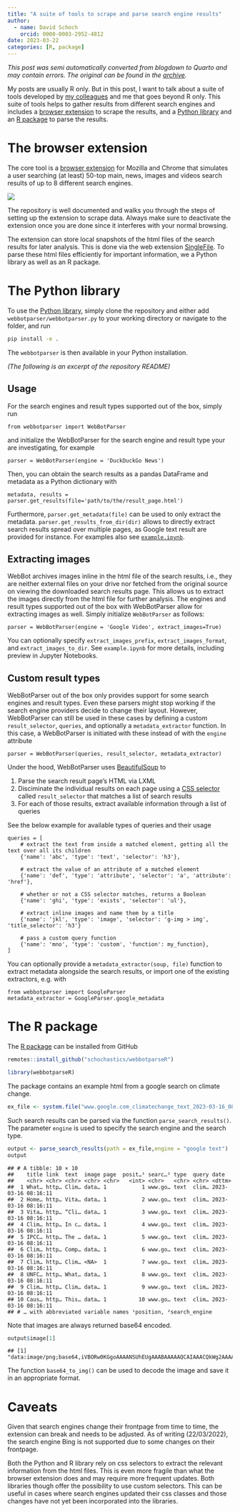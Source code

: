 ```yaml
---
title: "A suite of tools to scrape and parse search engine results"
author:
  - name: David Schoch
    orcid: 0000-0003-2952-4812
date: 2023-03-22
categories: [R, package]
---
```




*This post was semi automatically converted from blogdown to Quarto and may contain errors. The original can be found in the [archive](http://archive.schochastics.net/post/a-suite-of-tools-to-scrape-and-parse-search-engine-results/).*

My posts are usually R only. But in this post, I want to talk about a
suite of tools developed by [my
colleagues](https://www.gesis.org/en/institute/departments/computational-social-science)
and me that goes beyond R only. This suite of tools helps to gather
results from different search engines and includes a [browser
extension](https://github.com/gesiscss/WebBot) to scrape the results,
and a [Python library](https://github.com/gesiscss/WebBot-tutorials) and
an [R package](https://github.com/schochastics/webbotparseR) to parse
the results.

# The browser extension

The core tool is a [browser
extension](http://blog.schochastics.net/post/a-suite-of-tools-to-scrape-and-parse-search-engine-results/(https://github.com/gesiscss/WebBot))
for Mozilla and Chrome that simulates a user searching (at least) 50-top
main, news, images and videos search results of up to 8 different search
engines.

![](demo.webp)

The repository is well documented and walks you through the steps of
setting up the extension to scrape data. Always make sure to deactivate
the extension once you are done since it interferes with your normal
browsing.

The extension can store local snapshots of the html files of the search
results for later analysis. This is done via the web extension
[SingleFile](https://github.com/gildas-lormeau/SingleFile). To parse
these html files efficiently for important information, we a Python
library as well as an R package.

# The Python library

To use the [Python
library](https://github.com/gesiscss/WebBot-tutorials), simply clone the
repository and either add `webbotparser/webbotparser.py` to your working
directory or navigate to the folder, and run

``` bash
pip install -e .
```

The `webbotparser` is then available in your Python installation.

*(The following is an excerpt of the repository README)*

## Usage

For the search engines and result types supported out of the box, simply
run

``` hljs
from webbotparser import WebBotParser
```

and initialize the WebBotParser for the search engine and result type
your are investigating, for example

``` hljs
parser = WebBotParser(engine = 'DuckDuckGo News')
```

Then, you can obtain the search results as a pandas DataFrame and
metadata as a Python dictionary with

``` hljs
metadata, results = parser.get_results(file='path/to/the/result_page.html')
```

Furthermore, `parser.get_metadata(file)` can be used to only extract the
metadata. `parser.get_results_from_dir(dir)` allows to directly extract
search results spread over multiple pages, as Google text result are
provided for instance. For examples also see
[`example.ipynb`](https://github.com/gesiscss/WebBot-tutorials/blob/main/example.ipynb).

## Extracting images

WebBot archives images inline in the html file of the search results,
i.e., they are neither external files on your drive nor fetched from the
original source on viewing the downloaded search results page. This
allows us to extract the images directly from the html file for further
analysis. The engines and result types supported out of the box with
WebBotParser allow for extracting images as well. Simply initialize
`WebBotParser` as follows:

``` hljs
parser = WebBotParser(engine = 'Google Video', extract_images=True)
```

You can optionally specify `extract_images_prefix`,
`extract_images_format`, and `extract_images_to_dir`. See
`example.ipynb` for more details, including preview in Jupyter
Notebooks.

## Custom result types

WebBotParser out of the box only provides support for some search
engines and result types. Even these parsers might stop working if the
search engine providers decide to change their layout. However,
WebBotParser can still be used in these cases by defining a custom
`result_selector`, `queries`, and optionally a `metadata_extractor`
function. In this case, a WebBotParser is initiated with these instead
of with the `engine` attribute

``` hljs
parser = WebBotParser(queries, result_selector, metadata_extractor)
```

Under the hood, WebBotParser uses
[BeautifulSoup](https://beautiful-soup-4.readthedocs.io/en/latest/index.html)
to

1.  Parse the search result page’s HTML via LXML
2.  Disciminate the individual results on each page using a [CSS
    selector](https://beautiful-soup-4.readthedocs.io/en/latest/index.html#css-selectors)
    called `result_selector` that matches a list of search results
3.  For each of those results, extract available information through a
    list of queries

See the below example for available types of queries and their usage

``` hljs
queries = [
    # extract the text from inside a matched element, getting all the text over all its children
    {'name': 'abc', 'type': 'text', 'selector': 'h3'},
    
    # extract the value of an attribute of a matched element
    {'name': 'def', 'type': 'attribute', 'selector': 'a', 'attribute': 'href'},
    
    # whether or not a CSS selector matches, returns a Boolean
    {'name': 'ghi', 'type': 'exists', 'selector': 'ul'},

    # extract inline images and name them by a title
    {'name': 'jkl', 'type': 'image', 'selector': 'g-img > img', 'title_selector': 'h3'}
    
    # pass a custom query function
    {'name': 'mno', 'type': 'custom', 'function': my_function},
]
```

You can optionally provide a `metadata_extractor(soup, file)` function
to extract metadata alongside the search results, or import one of the
existing extractors, e.g. with

``` hljs
from webbotparser import GoogleParser
metadata_extractor = GoogleParser.google_metadata
```

# The R package

The [R package](https://github.com/schochastics/webbotparseR) can be
installed from GitHub

``` r
remotes::install_github("schochastics/webbotparseR")
```

``` r
library(webbotparseR)
```

The package contains an example html from a google search on climate
change.

``` r
ex_file <- system.file("www.google.com_climatechange_text_2023-03-16_08_16_11.html", package = "webbotparseR")
```

Such search results can be parsed via the function
`parse_search_results()`. The parameter `engine` is used to specify the
search engine and the search type.

``` r
output <- parse_search_results(path = ex_file,engine = "google text")
output
```

``` hljs
## # A tibble: 10 × 10
##    title link  text  image page  posit…¹ searc…² type  query date               
##    <chr> <chr> <chr> <chr> <chr>   <int> <chr>   <chr> <chr> <dttm>             
##  1 What… http… Clim… data… 1           1 www.go… text  clim… 2023-03-16 08:16:11
##  2 Home… http… Vita… data… 1           2 www.go… text  clim… 2023-03-16 08:16:11
##  3 Vita… http… “Cli… data… 1           3 www.go… text  clim… 2023-03-16 08:16:11
##  4 Clim… http… In c… data… 1           4 www.go… text  clim… 2023-03-16 08:16:11
##  5 IPCC… http… The … data… 1           5 www.go… text  clim… 2023-03-16 08:16:11
##  6 Clim… http… Comp… data… 1           6 www.go… text  clim… 2023-03-16 08:16:11
##  7 Clim… http… Clim… <NA>  1           7 www.go… text  clim… 2023-03-16 08:16:11
##  8 UNFC… http… What… data… 1           8 www.go… text  clim… 2023-03-16 08:16:11
##  9 Clim… http… Clim… data… 1           9 www.go… text  clim… 2023-03-16 08:16:11
## 10 Caus… http… This… data… 1          10 www.go… text  clim… 2023-03-16 08:16:11
## # … with abbreviated variable names ¹​position, ²​search_engine
```

Note that images are always returned base64 encoded.

``` r
output$image[1]
```

``` hljs
## [1] "data:image/png;base64,iVBORw0KGgoAAAANSUhEUgAAABAAAAAQCAIAAACQkWg2AAAABnRSTlMAAAAAAABupgeRAAAAMklEQVR4AWMAgYYG4hEdNJAHGoCIABvBJayhgcYaIAwaakCwydUA52MKYeeSCgZh4gMAXrJ9ASggqqAAAAAASUVORK5CYII="
```

The function `base64_to_img()` can be used to decode the image and save
it in an appropriate format.

# Caveats

Given that search engines change their frontpage from time to time, the
extension can break and needs to be adjusted. As of writing
(22/03/2022), the search engine Bing is not supported due to some
changes on their frontpage.

Both the Python and R library rely on css selectors to extract the
relevant information from the html files. This is even more fragile than
what the browser extension does and may require more frequent updates.
Both libraries though offer the possibility to use custom selectors.
This can be useful in cases where search engines updated their css
classes and those changes have not yet been incorporated into the
libraries.

